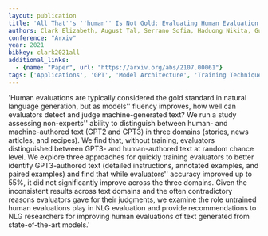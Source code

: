 ```yaml
---
layout: publication
title: 'All That''s ''human'' Is Not Gold: Evaluating Human Evaluation Of Generated Text'
authors: Clark Elizabeth, August Tal, Serrano Sofia, Haduong Nikita, Gururangan Suchin, Smith Noah A.
conference: "Arxiv"
year: 2021
bibkey: clark2021all
additional_links:
  - {name: "Paper", url: "https://arxiv.org/abs/2107.00061"}
tags: ['Applications', 'GPT', 'Model Architecture', 'Training Techniques']
---
```

'Human evaluations are typically considered the gold standard in natural language generation, but as models'' fluency improves, how well can evaluators detect and judge machine-generated text? We run a study assessing non-experts'' ability to distinguish between human- and machine-authored text (GPT2 and GPT3) in three domains (stories, news articles, and recipes). We find that, without training, evaluators distinguished between GPT3- and human-authored text at random chance level. We explore three approaches for quickly training evaluators to better identify GPT3-authored text (detailed instructions, annotated examples, and paired examples) and find that while evaluators'' accuracy improved up to 55&#37;, it did not significantly improve across the three domains. Given the inconsistent results across text domains and the often contradictory reasons evaluators gave for their judgments, we examine the role untrained human evaluations play in NLG evaluation and provide recommendations to NLG researchers for improving human evaluations of text generated from state-of-the-art models.'
